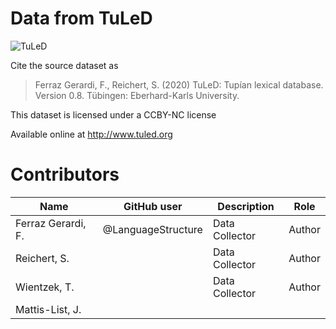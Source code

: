 # Data from TuLeD
![TuLeD](mapNimu2.png)

Cite the source dataset as

> Ferraz Gerardi, F., Reichert, S. (2020) TuLeD: Tupían lexical database. Version 0.8. Tübingen: Eberhard-Karls University.

This dataset is licensed under a CCBY-NC license

Available online at http://www.tuled.org








# Contributors

Name | GitHub user | Description | Role
--- | --- | --- | ---
Ferraz Gerardi, F. |@LanguageStructure | Data Collector | Author
Reichert, S. | | Data Collector | Author
Wientzek, T. | | Data Collector | Author
Mattis-List, J. | |  | 
